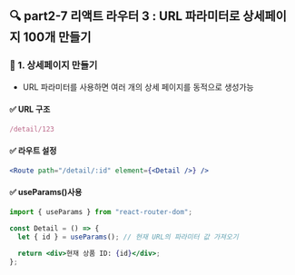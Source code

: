 ## 🔍 part2-7 리액트 라우터 3 : URL 파라미터로 상세페이지 100개 만들기

### 🔹 1. 상세페이지 만들기

- URL 파라미터를 사용하면 여러 개의 상세 페이지를 동적으로 생성가능

#### ✅ URL 구조

```jsx
/detail/123
```

#### ✅ 라우트 설정

```jsx
<Route path="/detail/:id" element={<Detail />} />
```

#### ✅ useParams()사용

```jsx
import { useParams } from "react-router-dom";

const Detail = () => {
  let { id } = useParams(); // 현재 URL의 파라미터 값 가져오기

  return <div>현재 상품 ID: {id}</div>;
};
```
